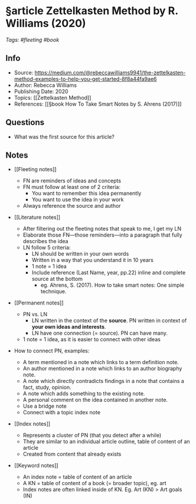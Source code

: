 # §article Zettelkasten Method by R. Williams (2020)

_Tags: #fleeting #book_

## Info

- Source: https://medium.com/@rebeccawilliams9941/the-zettelkasten-method-examples-to-help-you-get-started-8f8a44fa9ae6
- Author: Rebecca Williams
- Publishing Date: 2020
- Topics: [[Zettelkasten Method]]
- References: [[§book How To Take Smart Notes by S. Ahrens (2017)]]

## Questions

- What was the first source for this article?

## Notes

- [[Fleeting notes]]
  - FN are reminders of ideas and concepts
  - FN must follow at least one of 2 criteria:
    - You want to remember this idea permanently
    - You want to use the idea in your work
  - Always reference the source and author
  
- [[Literature notes]]
  - After filtering out the fleeting notes that speak to me, I get my LN
  - Elaborate those FN—those reminders—into a paragraph that fully describes the idea
  - LN follow 5 criteria:
    - LN should be written in your own words
    - Written in a way that you understand it in 10 years
    - 1 note = 1 idea
    - Include reference (Last Name, year, pp.22) inline and complete source at the bottom
      - eg. Ahrens, S. (2017). How to take smart notes: One simple technique.
  
- [[Permanent notes]] 
  - PN vs. LN
    - LN written in the context of the **source**. PN written in context of **your own ideas and interests**.
    - LN have one connection (= source). PN can have many.
  - 1 note = 1 idea, as it is easier to connect with other ideas

- How to connect PN, examples:
  - A term mentioned in a note which links to a term definition note.
  - An author mentioned in a note which links to an author biography note.
  - A note which directly contradicts findings in a note that contains a fact, study, opinion.
  - A note which adds something to the existing note.
  - A personal comment on the idea contained in another note.
  - Use a bridge note
  - Connect with a topic index note

- [[Index notes]]
  - Represents a cluster of PN (that you detect after a while)
  - They are similar to an individual article outline, table of content of an article
  - Created from content that already exists

- [[Keyword notes]]
  - An index note = table of content of an article
  - A KN = table of content of a book (= broader topic), eg. art
  - Index notes are often linked inside of KN. Eg. Art (KN) > Art goals (IN)